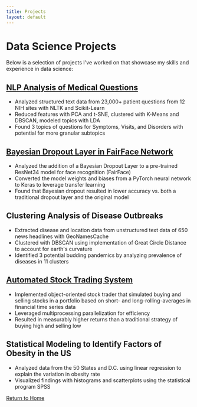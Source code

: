 ```yaml
---
title: Projects
layout: default
---
```


# Data Science Projects

Below is a selection of projects I've worked on that showcase my skills and experience in data science:

## [NLP Analysis of Medical Questions](https://github.com/petertadrous/medical-questions-processing)

- Analyzed structured text data from 23,000+ patient questions from 12 NIH sites with NLTK and Scikit-Learn
- Reduced features with PCA and t-SNE, clustered with K-Means and DBSCAN, modeled topics with LDA
- Found 3 topics of questions for Symptoms, Visits, and Disorders with potential for more granular subtopics

## [Bayesian Dropout Layer in FairFace Network](https://github.com/petertadrous/cus754-capstone)

- Analyzed the addition of a Bayesian Dropout Layer to a pre-trained ResNet34 model for face recognition (FairFace)
- Converted the model weights and biases from a PyTorch neural network to Keras to leverage transfer learning
- Found that Bayesian dropout resulted in lower accuracy vs. both a traditional dropout layer and the original model

## Clustering Analysis of Disease Outbreaks

- Extracted disease and location data from unstructured text data of 650 news headlines with GeoNamesCache
- Clustered with DBSCAN using implementation of Great Circle Distance to account for earth's curvature
- Identified 3 potential budding pandemics by analyzing prevalence of diseases in 11 clusters

## [Automated Stock Trading System](https://github.com/petertadrous/automated-trading)

- Implemented object-oriented stock trader that simulated buying and selling stocks in a portfolio based on short- and long-rolling-averages in financial time series data
- Leveraged multiprocessing parallelization for efficiency
- Resulted in measurably higher returns than a traditional strategy of buying high and selling low

## Statistical Modeling to Identify Factors of Obesity in the US

- Analyzed data from the 50 States and D.C. using linear regression to explain the variation in obesity rate
- Visualized findings with histograms and scatterplots using the statistical program SPSS

[Return to Home](index.md)
